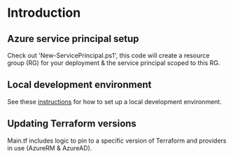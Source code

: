 # Introduction 

## Azure service principal setup

Check out 'New-ServicePrincipal.ps1', this code will create a resource group (RG) for your deployment & the service principal scoped to this RG.

## Local development environment

See these [instructions](/docs/Setup%20a%20local%20dev%20environment.md) for how to set up a local development environment.

## Updating Terraform versions

Main.tf includes logic to pin to a specific version of Terraform and providers in use (AzureRM & AzureAD).